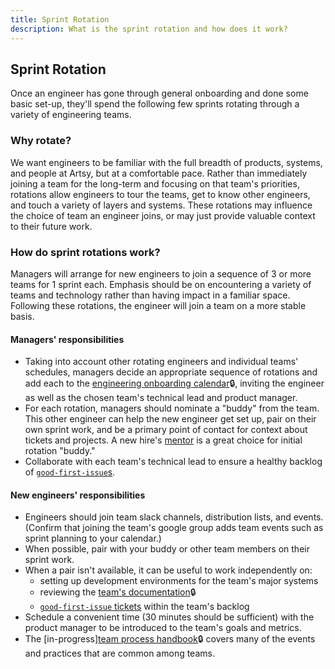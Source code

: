 ```yaml
---
title: Sprint Rotation
description: What is the sprint rotation and how does it work?
---
```


## Sprint Rotation

Once an engineer has gone through general onboarding and done some basic set-up, they'll spend the following few
sprints rotating through a variety of engineering teams.

### Why rotate?

We want engineers to be familiar with the full breadth of products, systems, and people at Artsy, but at a
comfortable pace. Rather than immediately joining a team for the long-term and focusing on that team's priorities,
rotations allow engineers to tour the teams, get to know other engineers, and touch a variety of layers and
systems. These rotations may influence the choice of team an engineer joins, or may just provide valuable context
to their future work.

### How do sprint rotations work?

Managers will arrange for new engineers to join a sequence of 3 or more teams for 1 sprint each. Emphasis should be
on encountering a variety of teams and technology rather than having impact in a familiar space. Following these
rotations, the engineer will join a team on a more stable basis.

#### Managers' responsibilities

- Taking into account other rotating engineers and individual teams' schedules, managers decide an appropriate
  sequence of rotations and add each to the
  [engineering onboarding calendar](https://calendar.google.com/calendar/b/1?cid=YXJ0c3ltYWlsLmNvbV9jc2RocTFnNHNyMmhhY2Nvc3RmMTA1bTEwc0Bncm91cC5jYWxlbmRhci5nb29nbGUuY29t)🔒,
  inviting the engineer as well as the chosen team's technical lead and product manager.
- For each rotation, managers should nominate a "buddy" from the team. This other engineer can help the new
  engineer get set up, pair on their own sprint work, and be a primary point of contact for context about tickets
  and projects. A new hire's [mentor](/onboarding/mentors.md) is a great choice for initial rotation "buddy."
- Collaborate with each team's technical lead to ensure a healthy backlog of
  [`good-first-issue`s](https://artsyproduct.atlassian.net/issues/?jql=labels%20%3D%20good-first-issue).

#### New engineers' responsibilities

- Engineers should join team slack channels, distribution lists, and events. (Confirm that joining the team's
  google group adds team events such as sprint planning to your calendar.)
- When possible, pair with your buddy or other team members on their sprint work.
- When a pair isn't available, it can be useful to work independently on:
  - setting up development environments for the team's major systems
  - reviewing the [team's documentation](https://www.notion.so/artsy/Product-470238180cf94c87906ef1d3ee259e05)🔒
  - [`good-first-issue` tickets](https://artsyproduct.atlassian.net/issues/?jql=labels%20%3D%20good-first-issue)
    within the team's backlog
- Schedule a convenient time (30 minutes should be sufficient) with the product manager to be introduced to the
  team's goals and metrics.
- The
  [in-progress][team process handbook](https://www.notion.so/artsy/Team-Process-Handbook-3fbeb0ae934d48ca9074131331b46cff)🔒
  covers many of the events and practices that are common among teams.

